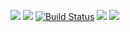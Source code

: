 <a href="https://codeclimate.com/github/drobnov/frontend-project-lvl1/maintainability"><img src="https://api.codeclimate.com/v1/badges/cbafab9e44679cf93418/maintainability" /></a>
<a href="https://codeclimate.com/github/drobnov/frontend-project-lvl1/test_coverage"><img src="https://api.codeclimate.com/v1/badges/cbafab9e44679cf93418/test_coverage" /></a>
[![Build Status](https://travis-ci.org/drobnov/frontend-project-lvl1.svg?branch=master)](https://travis-ci.org/drobnov/frontend-project-lvl1)
<a href="https://asciinema.org/a/EevNmM4s2d0F8eaWvFuTs00vH" target="_blank"><img src="https://asciinema.org/a/EevNmM4s2d0F8eaWvFuTs00vH.svg" /></a>
<a href="https://asciinema.org/a/HN7jIgmPwT5lpuwL20W5WEyd8" target="_blank"><img src="https://asciinema.org/a/HN7jIgmPwT5lpuwL20W5WEyd8.svg" /></a>